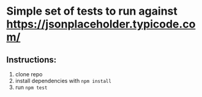 # Simple set of tests to run against https://jsonplaceholder.typicode.com/

## Instructions:
1. clone repo
2. install dependencies with `npm install`
3. run `npm test`
